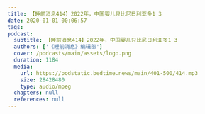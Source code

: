 ```yaml
---
title: 【睡前消息414】2022年，中国婴儿只比尼日利亚多1 3
date: 2020-01-01 00:06:57
tags:
podcast:
  subtitle: 【睡前消息414】2022年，中国婴儿只比尼日利亚多1 3
  authors: ['《睡前消息》编辑部']
  cover: /podcasts/main/assets/logo.png
  duration: 1184
  media:
    url: https://podstatic.bedtime.news/main/401-500/414.mp3
    size: 28428480
    type: audio/mpeg
  chapters: null
  references: null
---
```

